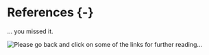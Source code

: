 # References {-} 
... you missed it.

![Please go back and click on some of the links for further reading...](https://media.giphy.com/media/88jiJmwkO9jyIjzl7M/giphy.gif) 

